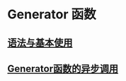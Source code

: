 # Generator 函数

## [语法与基本使用](/qian-duan-ji-zhu-xue-xi-zong-jie-zheng-li/javascript/es6zhong-dian/generator-han-shu/yu-fa-yu-ji-ben-shi-yong.md)

## [Generator函数的异步调用](/qian-duan-ji-zhu-xue-xi-zong-jie-zheng-li/javascript/es6zhong-dian/generator-han-shu/generatorhan-shu-de-yi-bu-diao-yong.md)


